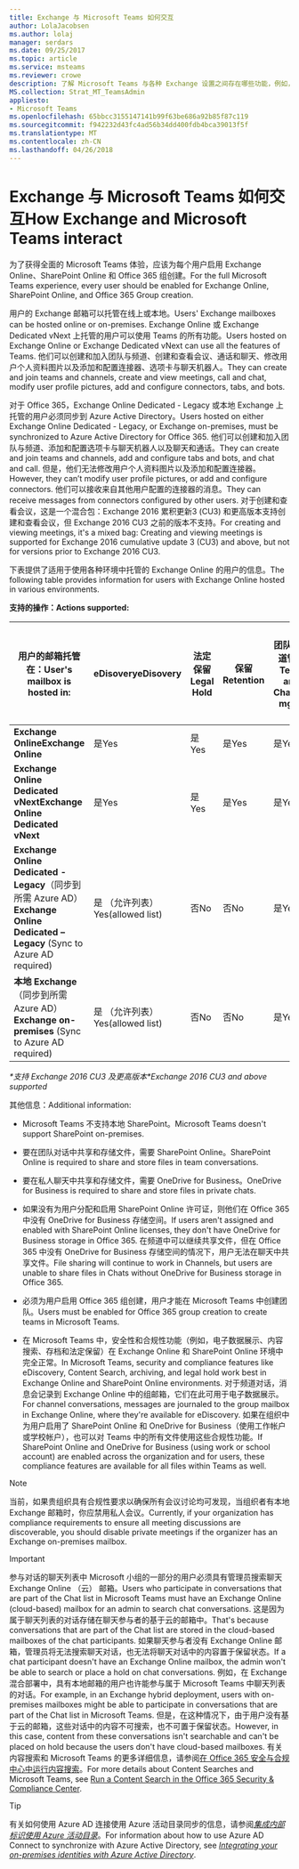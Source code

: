 ```yaml
---
title: Exchange 与 Microsoft Teams 如何交互
author: LolaJacobsen
ms.author: lolaj
manager: serdars
ms.date: 09/25/2017
ms.topic: article
ms.service: msteams
ms.reviewer: crowe
description: 了解 Microsoft Teams 与各种 Exchange 设置之间存在哪些功能，例如，创建和加入团队、创建频道等。
MS.collection: Strat_MT_TeamsAdmin
appliesto:
- Microsoft Teams
ms.openlocfilehash: 65bbcc3155147141b99f63be686a92b85f87c119
ms.sourcegitcommit: f942232d43fc4ad56b34dd400fdb4bca39013f5f
ms.translationtype: MT
ms.contentlocale: zh-CN
ms.lasthandoff: 04/26/2018
---
```

<a name="how-exchange-and-microsoft-teams-interact"></a><span data-ttu-id="2fabb-103">Exchange 与 Microsoft Teams 如何交互</span><span class="sxs-lookup"><span data-stu-id="2fabb-103">How Exchange and Microsoft Teams interact</span></span> 
=========================================

<span data-ttu-id="2fabb-104">为了获得全面的 Microsoft Teams 体验，应该为每个用户启用 Exchange Online、SharePoint Online 和 Office 365 组创建。</span><span class="sxs-lookup"><span data-stu-id="2fabb-104">For the full Microsoft Teams experience, every user should be enabled for Exchange Online, SharePoint Online, and Office 365 Group creation.</span></span>

<span data-ttu-id="2fabb-105">用户的 Exchange 邮箱可以托管在线上或本地。</span><span class="sxs-lookup"><span data-stu-id="2fabb-105">Users' Exchange mailboxes can be hosted online or on-premises.</span></span> <span data-ttu-id="2fabb-106">Exchange Online 或 Exchange Dedicated vNext 上托管的用户可以使用 Teams 的所有功能。</span><span class="sxs-lookup"><span data-stu-id="2fabb-106">Users hosted on Exchange Online or Exchange Dedicated vNext can use all the features of Teams.</span></span> <span data-ttu-id="2fabb-107">他们可以创建和加入团队与频道、创建和查看会议、通话和聊天、修改用户个人资料图片以及添加和配置连接器、选项卡与聊天机器人。</span><span class="sxs-lookup"><span data-stu-id="2fabb-107">They can create and join teams and channels, create and view meetings, call and chat, modify user profile pictures, add and configure connectors, tabs, and bots.</span></span>

<span data-ttu-id="2fabb-108">对于 Office 365，Exchange Online Dedicated - Legacy 或本地 Exchange 上托管的用户必须同步到 Azure Active Directory。</span><span class="sxs-lookup"><span data-stu-id="2fabb-108">Users hosted on either Exchange Online Dedicated - Legacy, or Exchange on-premises, must be synchronized to Azure Active Directory for Office 365.</span></span> <span data-ttu-id="2fabb-109">他们可以创建和加入团队与频道、添加和配置选项卡与聊天机器人以及聊天和通话。</span><span class="sxs-lookup"><span data-stu-id="2fabb-109">They can create and join teams and channels, add and configure tabs and bots, and chat and call.</span></span> <span data-ttu-id="2fabb-110">但是，他们无法修改用户个人资料图片以及添加和配置连接器。</span><span class="sxs-lookup"><span data-stu-id="2fabb-110">However, they can’t modify user profile pictures, or add and configure connectors.</span></span> <span data-ttu-id="2fabb-111">他们可以接收来自其他用户配置的连接器的消息。</span><span class="sxs-lookup"><span data-stu-id="2fabb-111">They can receive messages from connectors configured by other users.</span></span> <span data-ttu-id="2fabb-112">对于创建和查看会议，这是一个混合包：Exchange 2016 累积更新3 (CU3) 和更高版本支持创建和查看会议，但 Exchange 2016 CU3 之前的版本不支持。</span><span class="sxs-lookup"><span data-stu-id="2fabb-112">For creating and viewing meetings, it's a mixed bag: Creating and viewing meetings is supported for Exchange 2016 cumulative update 3 (CU3) and above, but not for versions prior to Exchange 2016 CU3.</span></span>

<span data-ttu-id="2fabb-113">下表提供了适用于使用各种环境中托管的 Exchange Online 的用户的信息。</span><span class="sxs-lookup"><span data-stu-id="2fabb-113">The following table provides information for users with Exchange Online hosted in various environments.</span></span>

<span data-ttu-id="2fabb-114">**支持的操作：**</span><span class="sxs-lookup"><span data-stu-id="2fabb-114">**Actions supported:**</span></span> 

| <span data-ttu-id="2fabb-115">用户的邮箱托管在：</span><span class="sxs-lookup"><span data-stu-id="2fabb-115">User's mailbox is hosted in:</span></span> | <span data-ttu-id="2fabb-116">eDisovery</span><span class="sxs-lookup"><span data-stu-id="2fabb-116">eDisovery</span></span>| <span data-ttu-id="2fabb-117">法定保留</span><span class="sxs-lookup"><span data-stu-id="2fabb-117">Legal Hold</span></span> | <span data-ttu-id="2fabb-118">保留</span><span class="sxs-lookup"><span data-stu-id="2fabb-118">Retention</span></span>| <span data-ttu-id="2fabb-119">团队和渠道管理</span><span class="sxs-lookup"><span data-stu-id="2fabb-119">Team and Channel mgmt</span></span> |<span data-ttu-id="2fabb-120">创建和查看会议</span><span class="sxs-lookup"><span data-stu-id="2fabb-120">Create and view meetings</span></span>| <span data-ttu-id="2fabb-121">修改用户个人资料图片</span><span class="sxs-lookup"><span data-stu-id="2fabb-121">Modify user profile picture</span></span> | <span data-ttu-id="2fabb-122">通话记录</span><span class="sxs-lookup"><span data-stu-id="2fabb-122">Call History</span></span> | <span data-ttu-id="2fabb-123">管理联系人</span><span class="sxs-lookup"><span data-stu-id="2fabb-123">Manage Contacts</span></span> | <span data-ttu-id="2fabb-124">访问 Outlook 联系人</span><span class="sxs-lookup"><span data-stu-id="2fabb-124">Access Outlook contacts</span></span> | <span data-ttu-id="2fabb-125">语音邮件</span><span class="sxs-lookup"><span data-stu-id="2fabb-125">Voicemail</span></span> |<span data-ttu-id="2fabb-126">添加和配置连接器</span><span class="sxs-lookup"><span data-stu-id="2fabb-126">Add and configure connectors</span></span>|<span data-ttu-id="2fabb-127">添加和配置选项卡</span><span class="sxs-lookup"><span data-stu-id="2fabb-127">Add and configure tabs</span></span>|<span data-ttu-id="2fabb-128">添加和配置聊天机器人</span><span class="sxs-lookup"><span data-stu-id="2fabb-128">Add and configure bots</span></span>| 
|---|---|---|---|---|---|---|---|---|---|---|---|---|---|
|<span data-ttu-id="2fabb-129">**Exchange Online**</span><span class="sxs-lookup"><span data-stu-id="2fabb-129">**Exchange Online**</span></span>|<span data-ttu-id="2fabb-130">是</span><span class="sxs-lookup"><span data-stu-id="2fabb-130">Yes</span></span>|<span data-ttu-id="2fabb-131">是</span><span class="sxs-lookup"><span data-stu-id="2fabb-131">Yes</span></span>|<span data-ttu-id="2fabb-132">是</span><span class="sxs-lookup"><span data-stu-id="2fabb-132">Yes</span></span>|<span data-ttu-id="2fabb-133">是</span><span class="sxs-lookup"><span data-stu-id="2fabb-133">Yes</span></span>|<span data-ttu-id="2fabb-134">是</span><span class="sxs-lookup"><span data-stu-id="2fabb-134">Yes</span></span>|<span data-ttu-id="2fabb-135">是</span><span class="sxs-lookup"><span data-stu-id="2fabb-135">Yes</span></span>|<span data-ttu-id="2fabb-136">是</span><span class="sxs-lookup"><span data-stu-id="2fabb-136">Yes</span></span>|<span data-ttu-id="2fabb-137">是</span><span class="sxs-lookup"><span data-stu-id="2fabb-137">Yes</span></span>|<span data-ttu-id="2fabb-138">是</span><span class="sxs-lookup"><span data-stu-id="2fabb-138">Yes</span></span>|<span data-ttu-id="2fabb-139">是</span><span class="sxs-lookup"><span data-stu-id="2fabb-139">Yes</span></span>|<span data-ttu-id="2fabb-140">是</span><span class="sxs-lookup"><span data-stu-id="2fabb-140">Yes</span></span>|<span data-ttu-id="2fabb-141">是</span><span class="sxs-lookup"><span data-stu-id="2fabb-141">Yes</span></span>|<span data-ttu-id="2fabb-142">是</span><span class="sxs-lookup"><span data-stu-id="2fabb-142">Yes</span></span>|
|<span data-ttu-id="2fabb-143">**Exchange Online Dedicated vNext**</span><span class="sxs-lookup"><span data-stu-id="2fabb-143">**Exchange Online Dedicated vNext**</span></span>|<span data-ttu-id="2fabb-144">是</span><span class="sxs-lookup"><span data-stu-id="2fabb-144">Yes</span></span>|<span data-ttu-id="2fabb-145">是</span><span class="sxs-lookup"><span data-stu-id="2fabb-145">Yes</span></span>|<span data-ttu-id="2fabb-146">是</span><span class="sxs-lookup"><span data-stu-id="2fabb-146">Yes</span></span>|<span data-ttu-id="2fabb-147">是</span><span class="sxs-lookup"><span data-stu-id="2fabb-147">Yes</span></span>|<span data-ttu-id="2fabb-148">是</span><span class="sxs-lookup"><span data-stu-id="2fabb-148">Yes</span></span>|<span data-ttu-id="2fabb-149">是</span><span class="sxs-lookup"><span data-stu-id="2fabb-149">Yes</span></span>|<span data-ttu-id="2fabb-150">是</span><span class="sxs-lookup"><span data-stu-id="2fabb-150">Yes</span></span>|<span data-ttu-id="2fabb-151">是</span><span class="sxs-lookup"><span data-stu-id="2fabb-151">Yes</span></span>|<span data-ttu-id="2fabb-152">是</span><span class="sxs-lookup"><span data-stu-id="2fabb-152">Yes</span></span>|<span data-ttu-id="2fabb-153">是</span><span class="sxs-lookup"><span data-stu-id="2fabb-153">Yes</span></span>|<span data-ttu-id="2fabb-154">是</span><span class="sxs-lookup"><span data-stu-id="2fabb-154">Yes</span></span>|<span data-ttu-id="2fabb-155">是</span><span class="sxs-lookup"><span data-stu-id="2fabb-155">Yes</span></span>|<span data-ttu-id="2fabb-156">是</span><span class="sxs-lookup"><span data-stu-id="2fabb-156">Yes</span></span>|
|<span data-ttu-id="2fabb-157">**Exchange Online Dedicated - Legacy**（同步到所需 Azure AD）</span><span class="sxs-lookup"><span data-stu-id="2fabb-157">**Exchange Online Dedicated – Legacy** (Sync to Azure AD required)</span></span>|<span data-ttu-id="2fabb-158">是 （允许列表）</span><span class="sxs-lookup"><span data-stu-id="2fabb-158">Yes(allowed list)</span></span>|<span data-ttu-id="2fabb-159">否</span><span class="sxs-lookup"><span data-stu-id="2fabb-159">No</span></span>|<span data-ttu-id="2fabb-160">否</span><span class="sxs-lookup"><span data-stu-id="2fabb-160">No</span></span>|<span data-ttu-id="2fabb-161">是</span><span class="sxs-lookup"><span data-stu-id="2fabb-161">Yes</span></span>|<span data-ttu-id="2fabb-162">否</span><span class="sxs-lookup"><span data-stu-id="2fabb-162">No</span></span>|<span data-ttu-id="2fabb-163">否</span><span class="sxs-lookup"><span data-stu-id="2fabb-163">No</span></span>|<span data-ttu-id="2fabb-164">是</span><span class="sxs-lookup"><span data-stu-id="2fabb-164">Yes</span></span>|<span data-ttu-id="2fabb-165">是</span><span class="sxs-lookup"><span data-stu-id="2fabb-165">Yes</span></span>|<span data-ttu-id="2fabb-166">否</span><span class="sxs-lookup"><span data-stu-id="2fabb-166">No</span></span>|<span data-ttu-id="2fabb-167">是 （Exchange 2013 +）</span><span class="sxs-lookup"><span data-stu-id="2fabb-167">Yes(Exchange 2013+)</span></span>|<span data-ttu-id="2fabb-168">否</span><span class="sxs-lookup"><span data-stu-id="2fabb-168">No</span></span>|<span data-ttu-id="2fabb-169">是</span><span class="sxs-lookup"><span data-stu-id="2fabb-169">Yes</span></span>|<span data-ttu-id="2fabb-170">是</span><span class="sxs-lookup"><span data-stu-id="2fabb-170">Yes</span></span>|
|<span data-ttu-id="2fabb-171">**本地 Exchange**（同步到所需 Azure AD）</span><span class="sxs-lookup"><span data-stu-id="2fabb-171">**Exchange on-premises** (Sync to Azure AD required)</span></span>|<span data-ttu-id="2fabb-172">是 （允许列表）</span><span class="sxs-lookup"><span data-stu-id="2fabb-172">Yes(allowed list)</span></span>|<span data-ttu-id="2fabb-173">否</span><span class="sxs-lookup"><span data-stu-id="2fabb-173">No</span></span>|<span data-ttu-id="2fabb-174">否</span><span class="sxs-lookup"><span data-stu-id="2fabb-174">No</span></span>|<span data-ttu-id="2fabb-175">是</span><span class="sxs-lookup"><span data-stu-id="2fabb-175">Yes</span></span>|<span data-ttu-id="2fabb-176">是 （交换 2016 CU3 +）</span><span class="sxs-lookup"><span data-stu-id="2fabb-176">Yes(Exchange 2016 CU3+)</span></span>|<span data-ttu-id="2fabb-177">否</span><span class="sxs-lookup"><span data-stu-id="2fabb-177">No</span></span>|<span data-ttu-id="2fabb-178">是</span><span class="sxs-lookup"><span data-stu-id="2fabb-178">Yes</span></span>|<span data-ttu-id="2fabb-179">是</span><span class="sxs-lookup"><span data-stu-id="2fabb-179">Yes</span></span>|<span data-ttu-id="2fabb-180">否</span><span class="sxs-lookup"><span data-stu-id="2fabb-180">No</span></span>|<span data-ttu-id="2fabb-181">是 （Exchange 2013 +）</span><span class="sxs-lookup"><span data-stu-id="2fabb-181">Yes(Exchange 2013+)</span></span>|<span data-ttu-id="2fabb-182">否</span><span class="sxs-lookup"><span data-stu-id="2fabb-182">No</span></span>|<span data-ttu-id="2fabb-183">是</span><span class="sxs-lookup"><span data-stu-id="2fabb-183">Yes</span></span>|<span data-ttu-id="2fabb-184">是</span><span class="sxs-lookup"><span data-stu-id="2fabb-184">Yes</span></span>|
                                                            
<span data-ttu-id="2fabb-185">*\*支持 Exchange 2016 CU3 及更高版本*</span><span class="sxs-lookup"><span data-stu-id="2fabb-185">*\*Exchange 2016 CU3 and above supported*</span></span>

<span data-ttu-id="2fabb-186">其他信息：</span><span class="sxs-lookup"><span data-stu-id="2fabb-186">Additional information:</span></span>

-   <span data-ttu-id="2fabb-187">Microsoft Teams 不支持本地 SharePoint。</span><span class="sxs-lookup"><span data-stu-id="2fabb-187">Microsoft Teams doesn't support SharePoint on-premises.</span></span>

-   <span data-ttu-id="2fabb-188">要在团队对话中共享和存储文件，需要 SharePoint Online。</span><span class="sxs-lookup"><span data-stu-id="2fabb-188">SharePoint Online is required to share and store files in team conversations.</span></span>

-   <span data-ttu-id="2fabb-189">要在私人聊天中共享和存储文件，需要 OneDrive for Business。</span><span class="sxs-lookup"><span data-stu-id="2fabb-189">OneDrive for Business is required to share and store files in private chats.</span></span>

-   <span data-ttu-id="2fabb-190">如果没有为用户分配和启用 SharePoint Online 许可证，则他们在 Office 365 中没有 OneDrive for Business 存储空间。</span><span class="sxs-lookup"><span data-stu-id="2fabb-190">If users aren't assigned and enabled with SharePoint Online licenses, they don't have OneDrive for Business storage in Office 365.</span></span> <span data-ttu-id="2fabb-191">在频道中可以继续共享文件，但在 Office 365 中没有 OneDrive for Business 存储空间的情况下，用户无法在聊天中共享文件。</span><span class="sxs-lookup"><span data-stu-id="2fabb-191">File sharing will continue to work in Channels, but users are unable to share files in Chats without OneDrive for Business storage in Office 365.</span></span>

-   <span data-ttu-id="2fabb-192">必须为用户启用 Office 365 组创建，用户才能在 Microsoft Teams 中创建团队。</span><span class="sxs-lookup"><span data-stu-id="2fabb-192">Users must be enabled for Office 365 group creation to create teams in Microsoft Teams.</span></span>

-   <span data-ttu-id="2fabb-193">在 Microsoft Teams 中，安全性和合规性功能（例如，电子数据展示、内容搜索、存档和法定保留）在 Exchange Online 和 SharePoint Online 环境中完全正常。</span><span class="sxs-lookup"><span data-stu-id="2fabb-193">In Microsoft Teams, security and compliance features like eDiscovery, Content Search, archiving, and legal hold work best in Exchange Online and SharePoint Online environments.</span></span> <span data-ttu-id="2fabb-194">对于频道对话，消息会记录到 Exchange Online 中的组邮箱，它们在此可用于电子数据展示。</span><span class="sxs-lookup"><span data-stu-id="2fabb-194">For channel conversations, messages are journaled to the group mailbox in Exchange Online, where they're available for eDiscovery.</span></span> <span data-ttu-id="2fabb-195">如果在组织中为用户启用了 SharePoint Online 和 OneDrive for Business（使用工作帐户或学校帐户），也可以对 Teams 中的所有文件使用这些合规性功能。</span><span class="sxs-lookup"><span data-stu-id="2fabb-195">If SharePoint Online and OneDrive for Business (using work or school account) are enabled across the organization and for users, these compliance features are available for all files within Teams as well.</span></span>

> [!NOTE]
> <span data-ttu-id="2fabb-196">当前，如果贵组织具有合规性要求以确保所有会议讨论均可发现，当组织者有本地 Exchange 邮箱时，你应禁用私人会议。</span><span class="sxs-lookup"><span data-stu-id="2fabb-196">Currently, if your organization has compliance requirements to ensure all meeting discussions are discoverable, you should disable private meetings if the organizer has an Exchange on-premises mailbox.</span></span>

> [!IMPORTANT]
  <span data-ttu-id="2fabb-197">参与对话的聊天列表中 Microsoft 小组的一部分的用户必须具有管理员搜索聊天 Exchange Online （云） 邮箱。</span><span class="sxs-lookup"><span data-stu-id="2fabb-197">Users who participate in conversations that are part of the Chat list in Microsoft Teams must have an Exchange Online (cloud-based) mailbox for an admin to search chat conversations.</span></span> <span data-ttu-id="2fabb-198">这是因为属于聊天列表的对话存储在聊天参与者的基于云的邮箱中。</span><span class="sxs-lookup"><span data-stu-id="2fabb-198">That's because conversations that are part of the Chat list are stored in the cloud-based mailboxes of the chat participants.</span></span> <span data-ttu-id="2fabb-199">如果聊天参与者没有 Exchange Online 邮箱，管理员将无法搜索聊天对话，也无法将聊天对话中的内容置于保留状态。</span><span class="sxs-lookup"><span data-stu-id="2fabb-199">If a chat participant doesn't have an Exchange Online mailbox, the admin won't be able to search or place a hold on chat conversations.</span></span> <span data-ttu-id="2fabb-200">例如，在 Exchange 混合部署中，具有本地邮箱的用户也许能参与属于 Microsoft Teams 中聊天列表的对话。</span><span class="sxs-lookup"><span data-stu-id="2fabb-200">For example, in an Exchange hybrid deployment, users with on-premises mailboxes might be able to participate in conversations that are part of the Chat list in Microsoft Teams.</span></span> <span data-ttu-id="2fabb-201">但是，在这种情况下，由于用户没有基于云的邮箱，这些对话中的内容不可搜索，也不可置于保留状态。</span><span class="sxs-lookup"><span data-stu-id="2fabb-201">However, in this case, content from these conversations isn't searchable and can't be placed on hold because the users don't have cloud-based mailboxes.</span></span> <span data-ttu-id="2fabb-202">有关内容搜索和 Microsoft Teams 的更多详细信息，请参阅[在 Office 365 安全与合规中心中运行内容搜索](https://support.office.com/article/Run-a-Content-Search-in-the-Office-365-Security-Compliance-Center-61852fd9-fe8a-4880-a339-cb19ed3bff4a)。</span><span class="sxs-lookup"><span data-stu-id="2fabb-202">For more details about Content Searches and Microsoft Teams, see [Run a Content Search in the Office 365 Security & Compliance Center](https://support.office.com/article/Run-a-Content-Search-in-the-Office-365-Security-Compliance-Center-61852fd9-fe8a-4880-a339-cb19ed3bff4a).</span></span>

> [!TIP]
  <span data-ttu-id="2fabb-203">有关如何使用 Azure AD 连接使用 Azure 活动目录同步的信息，请参阅[*集成内部标识使用 Azure 活动目录*](https://go.microsoft.com/fwlink/?linkid=854600)。</span><span class="sxs-lookup"><span data-stu-id="2fabb-203">For information about how to use Azure AD Connect to synchronize with Azure Active Directory, see [*Integrating your on-premises identities with Azure Active Directory*](https://go.microsoft.com/fwlink/?linkid=854600).</span></span>
